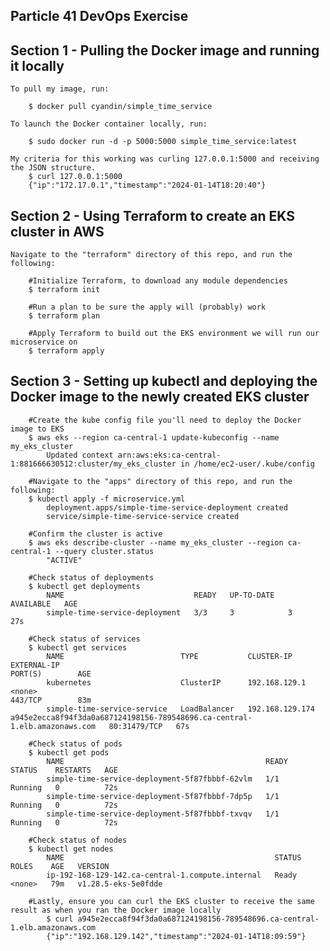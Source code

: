 Particle 41 DevOps Exercise
---------------------------


  Section 1 - Pulling the Docker image and running it locally
  -----------------------------------------------------------

    To pull my image, run:

        $ docker pull cyandin/simple_time_service

    To launch the Docker container locally, run:

        $ sudo docker run -d -p 5000:5000 simple_time_service:latest

    My criteria for this working was curling 127.0.0.1:5000 and receiving the JSON structure.
        $ curl 127.0.0.1:5000
        {"ip":"172.17.0.1","timestamp":"2024-01-14T18:20:40"}


  Section 2 - Using Terraform to create an EKS cluster in AWS
  -----------------------------------------------------------
    
    Navigate to the "terraform" directory of this repo, and run the following:
        
        #Initialize Terraform, to download any module dependencies
        $ terraform init

        #Run a plan to be sure the apply will (probably) work
        $ terraform plan

        #Apply Terraform to build out the EKS environment we will run our microservice on
        $ terraform apply


  Section 3 - Setting up kubectl and deploying the Docker image to the newly created EKS cluster
  ----------------------------------------------------------------------------------------------


        #Create the kube config file you'll need to deploy the Docker image to EKS
        $ aws eks --region ca-central-1 update-kubeconfig --name my_eks_cluster
            Updated context arn:aws:eks:ca-central-1:881666630512:cluster/my_eks_cluster in /home/ec2-user/.kube/config

        #Navigate to the "apps" directory of this repo, and run the following:
        $ kubectl apply -f microservice.yml        
            deployment.apps/simple-time-service-deployment created
            service/simple-time-service-service created

        #Confirm the cluster is active
        $ aws eks describe-cluster --name my_eks_cluster --region ca-central-1 --query cluster.status
            "ACTIVE"

        #Check status of deployments
        $ kubectl get deployments
            NAME                             READY   UP-TO-DATE   AVAILABLE   AGE
            simple-time-service-deployment   3/3     3            3           27s

        #Check status of services
        $ kubectl get services
            NAME                          TYPE           CLUSTER-IP        EXTERNAL-IP                                                                 PORT(S)        AGE
            kubernetes                    ClusterIP      192.168.129.1     <none>                                                                      443/TCP        83m
            simple-time-service-service   LoadBalancer   192.168.129.174   a945e2ecca8f94f3da0a687124198156-789548696.ca-central-1.elb.amazonaws.com   80:31479/TCP   67s

        #Check status of pods
        $ kubectl get pods
            NAME                                             READY   STATUS    RESTARTS   AGE
            simple-time-service-deployment-5f87fbbbf-62vlm   1/1     Running   0          72s
            simple-time-service-deployment-5f87fbbbf-7dp5p   1/1     Running   0          72s
            simple-time-service-deployment-5f87fbbbf-txvqv   1/1     Running   0          72s

        #Check status of nodes
        $ kubectl get nodes
            NAME                                               STATUS   ROLES    AGE   VERSION
            ip-192-168-129-142.ca-central-1.compute.internal   Ready    <none>   79m   v1.28.5-eks-5e0fdde

        #Lastly, ensure you can curl the EKS cluster to receive the same result as when you ran the Docker image locally
            $ curl a945e2ecca8f94f3da0a687124198156-789548696.ca-central-1.elb.amazonaws.com
            {"ip":"192.168.129.142","timestamp":"2024-01-14T18:09:59"}

